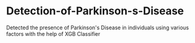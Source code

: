 # Detection-of-Parkinson-s-Disease
Detected the presence of Parkinson's Disease in individuals using various factors with the help of XGB Classifier
